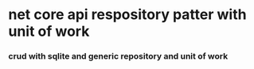 # net core api respository patter with unit of work

### crud with sqlite and generic repository and unit of work 